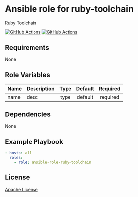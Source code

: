 Ansible role for ruby-toolchain
==================================

Ruby Toolchain

[![GitHub Actions](https://github.com/mongodb-ansible-roles/ansible-role-ruby-toolchain/workflows/Molecule%20Test/badge.svg)](https://github.com/mongodb-ansible-roles/ansible-role-ruby-toolchain/actions?query=workflow%3A%22Molecule+Test%22)
[![GitHub Actions](https://github.com/mongodb-ansible-roles/ansible-role-ruby-toolchain/workflows/Release/badge.svg)](https://github.com/mongodb-ansible-roles/ansible-role-ruby-toolchain/actions?query=workflow%3A%22Release%22)

Requirements
------------

None

Role Variables
--------------

| Name | Description | Type | Default | Required |
|------|-------------|:----:|:-------:|:--------:|
| name | desc | type | default | required |

Dependencies
------------

None

Example Playbook
----------------

```yaml
- hosts: all
  roles:
    - role: ansible-role-ruby-toolchain
```

License
-------

[Apache License](LICENSE)
